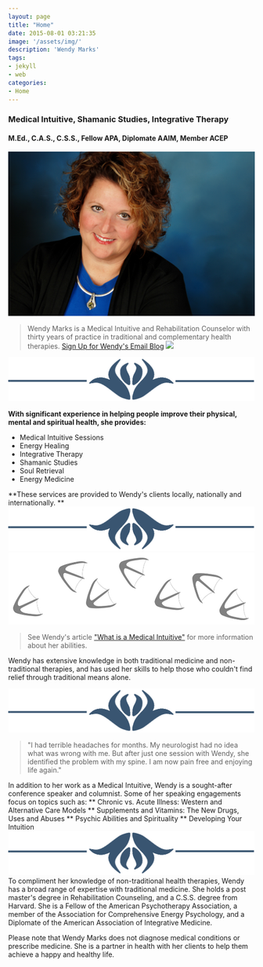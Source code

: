 ```yaml
---
layout: page
title: "Home"
date: 2015-08-01 03:21:35
image: '/assets/img/'
description: 'Wendy Marks'
tags:
- jekyll
- web
categories:
- Home
---
```


### Medical Intuitive, Shamanic Studies, Integrative Therapy

#### M.Ed., C.A.S., C.S.S., Fellow APA, Diplomate AAIM, Member ACEP

![](img/wendy.jpg)


> Wendy Marks is a Medical Intuitive and Rehabilitation Counselor with thirty years of practice in traditional and complementary health therapies.
[Sign Up for Wendy's Email Blog](http://visitor.r20.constantcontact.com/d.jsp?llr=ourelesab&p=oi&m=1118984881806&sit=58jkkwfjb&f=ce6451c5-4206-480f-900c-751ed3eae805)
![](https://i.ytimg.com/vi/MJCESPadHK8/hqdefault.jpg)

![](img/jumbo1.png)

**With significant experience in helping people improve their physical, mental and spiritual health, she provides:**
* Medical Intuitive Sessions
* Energy Healing
* Integrative Therapy
* Shamanic Studies
* Soul Retrieval
* Energy Medicine

**These services are provided to Wendy's clients locally, nationally and internationally. **![](img/jumbo2.png)![](img/duckprints.png)

> See Wendy's article ["What is a Medical Intuitive"](articles/whatisa.html) for more information about her abilities.

Wendy has extensive knowledge in both traditional medicine and non-traditional therapies, and has used her skills to help those who couldn't find relief through traditional means alone.

![](img/jumbo1.png)


> "I had terrible headaches for months. My neurologist had no idea what was wrong with me. But after just one session with Wendy, she identified the problem with my spine. I am now pain free and enjoying life again."

In addition to her work as a Medical Intuitive, Wendy is a sought-after conference speaker and columnist. Some of her speaking engagements focus on topics such as:
**
Chronic vs. Acute Illness: Western and Alternative Care Models
**
Supplements and Vitamins: The New Drugs, Uses and Abuses
**
Psychic Abilities and Spirituality
**
Developing Your Intuition
![](img/jumbo2.png)
To compliment her knowledge of non-traditional health therapies, Wendy has a broad range of expertise with traditional medicine. She holds a post master's degree in Rehabilitation Counseling, and a C.S.S. degree from Harvard. She is a Fellow of the American Psychotherapy Association, a member of the Association for Comprehensive Energy Psychology, and a Diplomate of the American Association of Integrative Medicine.

Please note that Wendy Marks does not diagnose medical conditions or prescribe medicine. She is a partner in health with her clients to help them achieve a happy and healthy life.